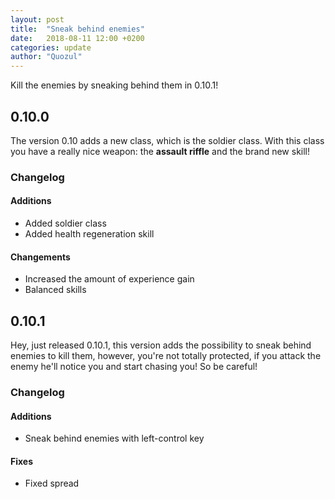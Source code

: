 ```yaml
---
layout: post
title:  "Sneak behind enemies"
date:   2018-08-11 12:00 +0200
categories: update
author: "Quozul"
---
```

Kill the enemies by sneaking behind them in 0.10.1!

## 0.10.0
The version 0.10 adds a new class, which is the soldier class. With this class you have a really nice weapon: the **assault riffle** and the brand new skill!

### Changelog
#### Additions
+ Added soldier class
+ Added health regeneration skill

#### Changements
+ Increased the amount of experience gain
+ Balanced skills

## 0.10.1
Hey, just released 0.10.1, this version adds the possibility to sneak behind enemies to kill them, however, you're not totally protected, if you attack the enemy he'll notice you and start chasing you! So be careful!

### Changelog
#### Additions
+ Sneak behind enemies with left-control key

#### Fixes
+ Fixed spread